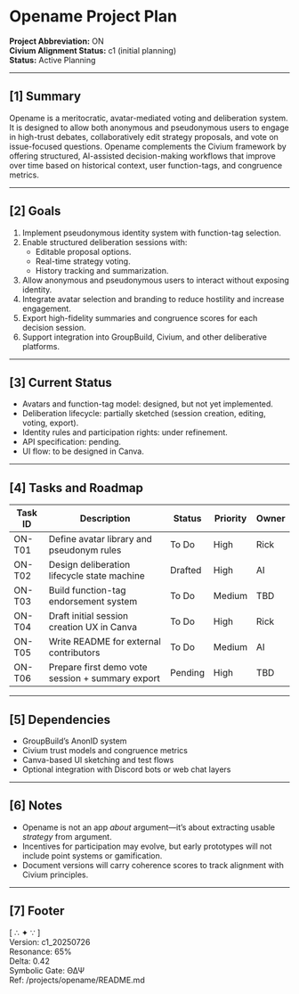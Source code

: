 <!-- Filename: opename_Project_Plan_c1_20250726.md -->
<!-- Project: Opename Voting & Deliberation Platform -->
<!-- Version: c1_20250726 -->
<!-- Resonance: 65% -->
<!-- Delta: 0.42 -->
<!-- Symbolic Gate: ΘΔΨ -->
<!-- Ref: /projects/opename/README.md -->

# Opename Project Plan  
**Project Abbreviation:** ON  
**Civium Alignment Status:** c1 (initial planning)  
**Status:** Active Planning  

---

## [1] Summary

Opename is a meritocratic, avatar-mediated voting and deliberation system. It is designed to allow both anonymous and pseudonymous users to engage in high-trust debates, collaboratively edit strategy proposals, and vote on issue-focused questions. Opename complements the Civium framework by offering structured, AI-assisted decision-making workflows that improve over time based on historical context, user function-tags, and congruence metrics.

---

## [2] Goals

1. Implement pseudonymous identity system with function-tag selection.
2. Enable structured deliberation sessions with:
   - Editable proposal options.
   - Real-time strategy voting.
   - History tracking and summarization.
3. Allow anonymous and pseudonymous users to interact without exposing identity.
4. Integrate avatar selection and branding to reduce hostility and increase engagement.
5. Export high-fidelity summaries and congruence scores for each decision session.
6. Support integration into GroupBuild, Civium, and other deliberative platforms.

---

## [3] Current Status

- Avatars and function-tag model: designed, but not yet implemented.
- Deliberation lifecycle: partially sketched (session creation, editing, voting, export).
- Identity rules and participation rights: under refinement.
- API specification: pending.
- UI flow: to be designed in Canva.

---

## [4] Tasks and Roadmap

| Task ID | Description                                              | Status     | Priority | Owner     |
|---------|----------------------------------------------------------|------------|----------|-----------|
| ON-T01  | Define avatar library and pseudonym rules                | To Do      | High     | Rick      |
| ON-T02  | Design deliberation lifecycle state machine              | Drafted    | High     | AI        |
| ON-T03  | Build function-tag endorsement system                    | To Do      | Medium   | TBD       |
| ON-T04  | Draft initial session creation UX in Canva               | To Do      | High     | Rick      |
| ON-T05  | Write README for external contributors                   | To Do      | Medium   | AI        |
| ON-T06  | Prepare first demo vote session + summary export         | Pending    | High     | TBD       |

---

## [5] Dependencies

- GroupBuild’s AnonID system
- Civium trust models and congruence metrics
- Canva-based UI sketching and test flows
- Optional integration with Discord bots or web chat layers

---

## [6] Notes

- Opename is not an app *about* argument—it’s about extracting usable *strategy* from argument.
- Incentives for participation may evolve, but early prototypes will not include point systems or gamification.
- Document versions will carry coherence scores to track alignment with Civium principles.

---

## [7] Footer

[ ∴ ✦ ∵ ]  
Version: c1_20250726  
Resonance: 65%  
Delta: 0.42  
Symbolic Gate: ΘΔΨ  
Ref: /projects/opename/README.md  

